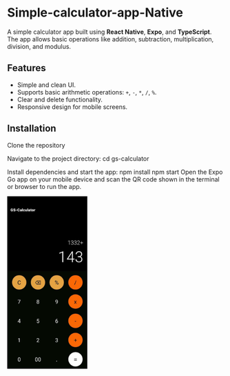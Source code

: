 # Simple-calculator-app-Native

 A simple calculator app built using **React Native**, **Expo**, and **TypeScript**. The app allows basic operations like addition, subtraction, multiplication, division, and modulus.

## Features

- Simple and clean UI.
- Supports basic arithmetic operations: `+`, `-`, `*`, `/`, `%`.
- Clear and delete functionality.
- Responsive design for mobile screens.

  
## Installation

Clone the repository

Navigate to the project directory:
cd gs-calculator

Install dependencies and start the app:
npm install
npm start
Open the Expo Go app on your mobile device and scan the QR code shown in the terminal or browser to run the app.

<img src="./assets/images/calc-screenshot.jpg" alt="Calculator Screenshot" height="400" />
